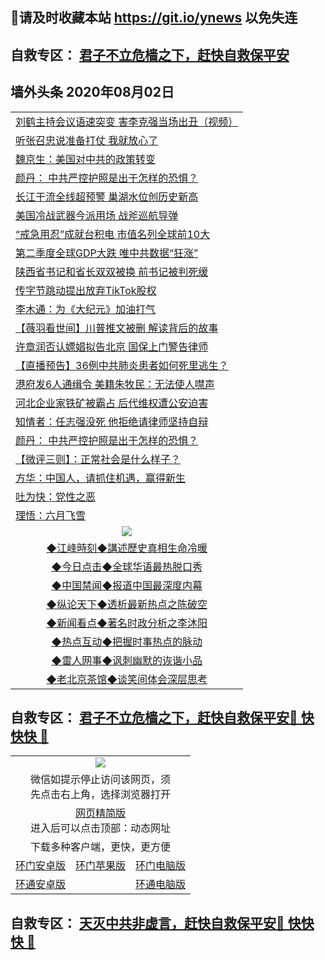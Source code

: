 ## 📩请及时收藏本站 https://git.io/ynews 以免失连</a>
## 自救专区： [君子不立危樯之下，赶快自救保平安 ](https://github.com/pwgy/td/blob/master/README.md)

## 墙外头条 2020年08月02日</a>

 <table>

<tr><td colspan="2" align="left"><a href="https://qeb.xfthy.casa/?name=c1206896&key=xcyufvbtjvhwwrpc&from=gy2">刘鹤主持会议语速突变 害李克强当场出丑（视频）</a></td></tr>
<tr><td colspan="2" align="left"><a href="https://qeb.xfthy.casa/?name=c1206881&key=xcyufvbtjvhwwrpc&from=gy2">听张召忠说准备打仗 我就放心了</a></td></tr>
<tr><td colspan="2" align="left"><a href="https://qeb.xfthy.casa/?name=c1206887&key=xcyufvbtjvhwwrpc&from=gy2">魏京生：美国对中共的政策转变</a></td></tr>
<tr><td colspan="2" align="left"><a href="https://qeb.xfthy.casa/?name=c1206897&key=xcyufvbtjvhwwrpc&from=gy2">颜丹： 中共严控护照是出于怎样的恐惧？</a></td></tr>
<tr><td colspan="2" align="left"><a href="https://qeb.xfthy.casa/?name=c1206894&key=xcyufvbtjvhwwrpc&from=gy2">长江干流全线超预警 巢湖水位创历史新高</a></td></tr>
<tr><td colspan="2" align="left"><a href="https://qeb.xfthy.casa/?name=c1206898&key=xcyufvbtjvhwwrpc&from=gy2">美国冷战武器今派用场 战斧巡航导弹</a></td></tr>
<tr><td colspan="2" align="left"><a href="https://qeb.xfthy.casa/?name=c1206893&key=xcyufvbtjvhwwrpc&from=gy2">“戒急用忍”成就台积电 市值名列全球前10大</a></td></tr>
<tr><td colspan="2" align="left"><a href="https://qeb.xfthy.casa/?name=c1206884&key=xcyufvbtjvhwwrpc&from=gy2">第二季度全球GDP大跌 唯中共数据“狂涨”</a></td></tr>
<tr><td colspan="2" align="left"><a href="https://qeb.xfthy.casa/?name=c1206883&key=xcyufvbtjvhwwrpc&from=gy2">陕西省书记和省长双双被换 前书记被判死缓</a></td></tr>
<tr><td colspan="2" align="left"><a href="https://qeb.xfthy.casa/?name=c1206876&key=xcyufvbtjvhwwrpc&from=gy2">传字节跳动提出放弃TikTok股权</a></td></tr>
<tr><td colspan="2" align="left"><a href="https://qeb.xfthy.casa/?name=c1206886&key=xcyufvbtjvhwwrpc&from=gy2">李木通：为《大纪元》加油打气</a></td></tr>
<tr><td colspan="2" align="left"><a href="https://qeb.xfthy.casa/?name=c1206890&key=xcyufvbtjvhwwrpc&from=gy2">【薇羽看世间】川普推文被删 解读背后的故事</a></td></tr>
<tr><td colspan="2" align="left"><a href="https://qeb.xfthy.casa/?name=c1206895&key=xcyufvbtjvhwwrpc&from=gy2">许章润否认嫖娼拟告北京 国保上门警告律师</a></td></tr>
<tr><td colspan="2" align="left"><a href="https://qeb.xfthy.casa/?name=c1206903&key=xcyufvbtjvhwwrpc&from=gy2">【直播预告】36例中共肺炎患者如何死里逃生？</a></td></tr>
<tr><td colspan="2" align="left"><a href="https://qeb.xfthy.casa/?name=c1206891&key=xcyufvbtjvhwwrpc&from=gy2">港府发6人通缉令 美籍朱牧民：无法使人噤声</a></td></tr>
<tr><td colspan="2" align="left"><a href="https://qeb.xfthy.casa/?name=c1206892&key=xcyufvbtjvhwwrpc&from=gy2">河北企业家铁矿被霸占 后代维权遭公安迫害</a></td></tr>
<tr><td colspan="2" align="left"><a href="https://qeb.xfthy.casa/?name=c1206908&key=xcyufvbtjvhwwrpc&from=gy2">知情者：任志强没死 他拒绝请律师坚持自辩</a></td></tr>
<tr><td colspan="2" align="left"><a href="https://qeb.xfthy.casa/?name=c1206909&key=xcyufvbtjvhwwrpc&from=gy2">颜丹： 中共严控护照是出于怎样的恐惧？</a></td></tr>
<tr><td colspan="2" align="left"><a href="https://qeb.xfthy.casa/?name=c1206905&key=xcyufvbtjvhwwrpc&from=gy2">【微评三则】：正常社会是什么样子？</a></td></tr>
<tr><td colspan="2" align="left"><a href="https://qeb.xfthy.casa/?name=c1206904&key=xcyufvbtjvhwwrpc&from=gy2">方华：中国人，请抓住机遇，赢得新生</a></td></tr>
<tr><td colspan="2" align="left"><a href="https://qeb.xfthy.casa/?name=c1206907&key=xcyufvbtjvhwwrpc&from=gy2">吐为快：党性之恶</a></td></tr>
<tr><td colspan="2" align="left"><a href="https://qeb.xfthy.casa/?name=c1206906&key=xcyufvbtjvhwwrpc&from=gy2">理悟：六月飞雪</a></td></tr>

 <tr>
   <td colspan="2" align=center><img src="https://cdn.jsdelivr.net/gh/gyoupiodf/im1/jf-1.jpg"></td>
  </tr>
   <tr>
   <td colspan="2" align=center> 
<a href="https://xdihm.casa/oo.aspx?name=c922850&key=sdxhftoyfkhpuaxy&from=gy2&tag=9877">◆江峰時刻◆講述歷史真相生命冷暖</a><br/>
    </td>
  </tr>
   <tr>
   <td colspan="2" align=center> 
<a href="https://xdihm.casa/oo.aspx?name=c816850&key=sdxhftoyfkhpuaxy&from=gy2&tag=9877">◆今日点击◆全球华语最热脱口秀</a><br/>
    </td>
  </tr>
  <tr>
  <td colspan="2" align=center>
<a href="https://xdihm.casa/oo.aspx?name=c816860&key=sdxhftoyfkhpuaxy&from=gy2&tag=99733110">◆中国禁闻◆报道中国最深度内幕</a><br/>
   </tr>
  <tr>
     <td colspan="2" align=center>
<a href="https://xdihm.casa/oo.aspx?name=c816855&key=sdxhftoyfkhpuaxy&from=gy2&tag=997110">◆纵论天下◆透析最新热点之陈破空</a><br/>
   </tr>
   <tr>
      <td colspan="2" align=center>
<a href="https://xdihm.casa/oo.aspx?name=c838308&key=sdxhftoyfkhpuaxy&from=gy2&tag=9973110">◆新闻看点◆著名时政分析之李沐阳</a><br/>
   </tr>
   <tr>
     <td colspan="2" align=center>
<a href="https://xdihm.casa/oo.aspx?name=c816852&key=sdxhftoyfkhpuaxy&from=gy2&tag=9733110">◆热点互动◆把握时事热点的脉动</a><br/>
   </tr>
   <tr>
      <td colspan="2" align=center>
<a href="https://xdihm.casa/oo.aspx?name=c816694&key=sdxhftoyfkhpuaxy&from=gy2&tag=93310">◆雷人网事◆讽刺幽默的诙谐小品</a><br/>
   </tr>
   <tr>
    <td colspan="2" align=center>
<a href="https://xdihm.casa/oo.aspx?name=c816650&key=sdxhftoyfkhpuaxy&from=gy2&tag=9973110">◆老北京茶馆◆谈笑间体会深层思考</a><br/>
   </tr>
</table>

 ## 自救专区： [君子不立危樯之下，赶快自救保平安🍎 快快快 📩](https://github.com/pwgy/td/blob/master/README.md)
 
<table>
  <tr>
    <td colspan="3" align="center"><img src="https://cdn.jsdelivr.net/gh/opipe/up/oGate65.jpg"/></td>
  </tr>
  <tr>
    <td colspan="3" align="center">微信如提示停止访问该网页，须<br/>先点击右上角，选择浏览器打开</td>
  <tr>
  <tr>
    <td colspan="3" align="center"><a href="https://gitcdn.xyz/cdn/otiny/up/master/show005.htm">网页精简版</a><br/>进入后可以点击顶部：动态网址</td>
  </tr>
  <tr>
    <td colspan="3" align="center">下载多种客户端，更快，更方便</td>
  <tr>
  <tr>
    <td align="center"><a href="https://cdn.jsdelivr.net/gh/opipe/up/oGatea.apk">环门安卓版</a></td>
    <td align="center"><a href="https://x.co/odisk">环门苹果版</a></td>
    <td align="center"><a href="https://cdn.jsdelivr.net/gh/opipe/up/oGate.zip">环门电脑版</a></td>
  </tr>
  <tr>
    <td align="center"><a href="https://cdn.jsdelivr.net/gh/opipe/up/oPipe.apk">环通安卓版</a></td>
    <td align="center"></td>
    <td align="center"><a href="https://raw.githubusercontent.com/opipe/up/master/oPipe.zip">环通电脑版</a></td>
  </tr>
  
</table>


 ## 自救专区： [天灭中共非虚言，赶快自救保平安🍎 快快快 📩](https://github.com/pwgy/td/blob/master/README.md)
